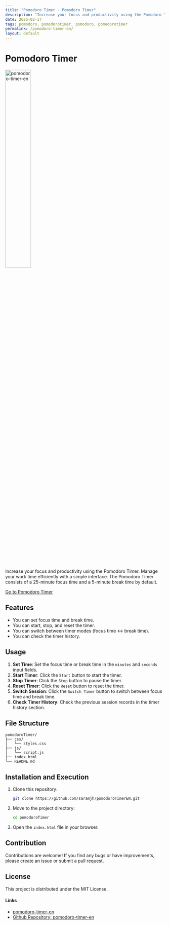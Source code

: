 ```yaml
---
title: "Pomodoro Timer - Pomodoro Timer"
description: "Increase your focus and productivity using the Pomodoro Timer. Manage your work time efficiently with a simple interface. The Pomodoro Timer consists of a 25-minute focus time and a 5-minute break time by default."
date: 2025-02-17
tags: pomodoro, pomodorotimer, pomodoro, pomodorotimer
permalink: /pomodoro-timer-en/
layout: default
---
```


# Pomodoro Timer

<img src="{{site.assets}}{{ page.permalink }}thumbnail.png" alt="pomodoro-timer-en" width="40%">

Increase your focus and productivity using the Pomodoro Timer. Manage your work time efficiently with a simple interface.
The Pomodoro Timer consists of a 25-minute focus time and a 5-minute break time by default.

[Go to Pomodoro Timer](https://saramjh.github.io/pomodorotimerEN/)

## Features

- You can set focus time and break time.
- You can start, stop, and reset the timer.
- You can switch between timer modes (focus time ↔ break time).
- You can check the timer history.

## Usage

1. **Set Time**: Set the focus time or break time in the `minutes` and `seconds` input fields.
2. **Start Timer**: Click the `Start` button to start the timer.
3. **Stop Timer**: Click the `Stop` button to pause the timer.
4. **Reset Timer**: Click the `Reset` button to reset the timer.
5. **Switch Session**: Click the `Switch Timer` button to switch between focus time and break time.
6. **Check Timer History**: Check the previous session records in the timer history section.

## File Structure

```
pomodoroTimer/
├── css/
│   └── styles.css
├── js/
│   └── script.js
├── index.html
└── README.md
```

## Installation and Execution

1. Clone this repository:
   ```bash
   git clone https://github.com/saramjh/pomodoroTimerEN.git
   ```
2. Move to the project directory:
   ```bash
   cd pomodoroTimer
   ```
3. Open the `index.html` file in your browser.

## Contribution

Contributions are welcome! If you find any bugs or have improvements, please create an issue or submit a pull request.

## License

This project is distributed under the MIT License.

#### Links

- [pomodoro-timer-en](https://saramjh.github.io/pomodorotimerEN/)
- [Github Repository: pomodoro-timer-en](https://github.com/saramjh/pomodorotimerEN/tree/main)
